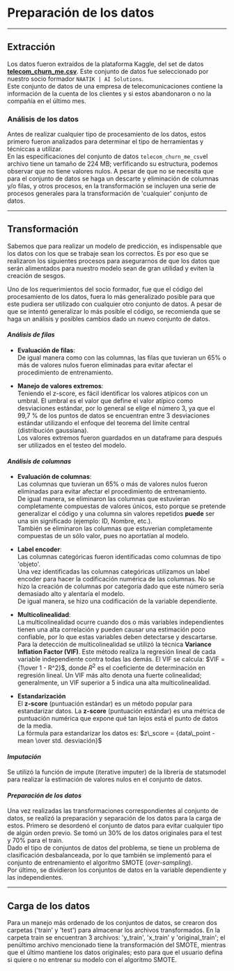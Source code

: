 # **Preparación de los datos**

---

## **Extracción**

Los datos fueron extraídos de la plataforma Kaggle, del set de datos **[telecom_churn_me.csv](https://www.kaggle.com/datasets/mark18vi/telecom-churn-data?resource=download)**. Este conjunto de datos fue seleccionado por nuestro socio formador `NAATIK | AI Solutions`.
<br>Este conjunto de datos de una empresa de telecomunicaciones contiene la información de la cuenta de los clientes y si estos abandonaron o no la compañía en el último mes.

### **Análisis de los datos**

Antes de realizar cualquier tipo de procesamiento de los datos, estos primero fueron analizados para determinar el tipo de herramientas y técniccas a utilizar.
<br>En las especificaciones del conjunto de datos `telecom_churn_me_csv`el archivo tiene un tamaño de 224 MB; verfificando su estructura, podemos observar que no tiene valores nulos. A pesar de que no se necesita que para el conjunto de datos se haga un descarte y eliminación de columnas y/o filas, y otros procesos, en la transformación se incluyen una serie de procesos generales para la transformación de 'cualquier' conjunto de datos.

---

## **Transformación**

Sabemos que para realizar un modelo de predicción, es indispensable que los datos con los que se trabaje sean los correctos. Es por eso que se realizaron los siguientes procesos para asegurarnos de que los datos que serán alimentados para nuestro modelo sean de gran utilidad y eviten la creación de sesgos.

Uno de los requerimientos del socio formador, fue que el código del procesamiento de los datos, fuera lo más generalizado posible para que este pudiera ser utilizado con cualquier otro conjunto de datos. A pesar de que se intentó generalizar lo más posible el código, se recomienda que se haga un análisis y posibles cambios dado un nuevo conjunto de datos.

#### **_Análisis de filas_**

- **Evaluación de filas**:
  <br>De igual manera como con las columnas, las filas que tuvieran un 65% o más de valores nulos fueron eliminadas para evitar afectar el procedimiento de entrenamiento.

- **Manejo de valores extremos**:
  <br>Teniendo el z-score, es fácil identificar los valores atípicos con un umbral. El umbral es el valor que define el valor atípico como desviaciones estándar, por lo general se elige el número 3, ya que el 99,7 % de los puntos de datos se encuentran entre 3 desviaciones estándar utilizando el enfoque del teorema del límite central (distribución gaussiana).
  <br>Los valores extremos fueron guardados en un dataframe para después ser utilizados en el testeo del modelo.

#### **_Análisis de columnas_**

- **Evaluación de columnas**:
  <br>Las columnas que tuvieran un 65% o más de valores nulos fueron eliminadas para evitar afectar el procedimiento de entrenamiento.
  <br>De igual manera, se eliminaron las columnas que estuvieran completamente compuestas de valores únicos, esto porque se pretende generalizar el código y una columna sin valores repetidos **puede** ser una sin significado (ejemplo: ID, Nombre, etc.).
  <br>También se eliminaron las columnas que estuverian completamente compuestas de un sólo valor, pues no aportatían al modelo.

- **Label encoder**:
  <br>Las columnas categóricas fueron identificadas como columnas de tipo 'objeto'.
  <br>Una vez identificadas las columnas categóricas utilizamos un label encoder para hacer la codificación numérica de las columnas. No se hizo la creación de columnas por categoría dado que este número sería demasiado alto y alentaría el modelo.
  <br>De igual manera, se hizo una codificación de la variable dependiente.

- **Multicolinealidad**:
  <br>La multicolinealidad ocurre cuando dos o más variables independientes tienen una alta correlación y pueden causar una estimación poco confiable, por lo que estas variables deben detectarse y descartarse.
  <br>Para la detección de multicolinealidad se utilizó la técnica **Variance Inflation Factor (VIF)**. Este método realiza la regresión lineal de cada variable independiente contra todas las demás. El VIF se calcula: $VIF = {1\over 1 - R^2}$, donde $R^2$ es el coeficiente de determinación en regresión lineal. Un VIF más alto denota una fuerte colinealidad; generalmente, un VIF superior a 5 indica una alta multicolinealidad.

- **Estandarización**
  <br>El **z-score** (puntuación estándar) es un método popular para estandarizar datos. La **z-score** (puntuación estándar) es una métrica de puntuación numérica que expone qué tan lejos está el punto de datos de la media. <br>La fórmula para estandarizar los datos es: $z\_score = {data\_point - mean \over std. desviación}$

#### **_Imputación_**

Se utilizó la función de impute (iterative imputer) de la librería de statsmodel para realizar la estimación de valores nulos en el conjunto de datos.

#### **_Preparación de los datos_**

Una vez realizadas las transformaciones correspondientes al conjunto de datos, se realizó la preparación y separación de los datos para la carga de estos. Primero se desordenó el conjunto de datos para evitar cualquier tipo de algún orden previo. Se tomó un 30% de los datos originales para el test y 70% para el train.
<br>Dado el tipo de conjuntos de datos del problema, se tiene un problema de clasificación desbalanceada, por lo que también se implementó para el conjunto de entrenamiento el algoritmo SMOTE (_over-sampling_).
<br>Por último, se dividieron los conjuntos de datos en la variable dependiente y las independientes.

---

## **Carga de los datos**

Para un manejo más ordenado de los conjuntos de datos, se crearon dos carpetas ('train' y 'test') para almacenar los archivos transformados. En la carpeta train se encuentran 3 archivos: 'y_train', 'x_train' y 'original_train'; el penúltimo archivo mencionado tiene la transformación del SMOTE, mientras que el último mantiene los datos originales; esto para que el usuario defina si quiere o no entrenar su modelo con el algoritmo SMOTE.
